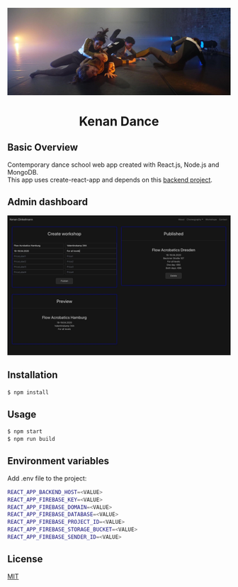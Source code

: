 ![](src/images/about_1920.jpg)

<h1 align="center">Kenan Dance</h1>

## Basic Overview

Contemporary dance school web app created with React.js, Node.js and MongoDB.  
This app uses create-react-app and depends on this [backend project](https://github.com/DavideDeFeudis/kenan-backend).

## Admin dashboard

![](src/images/admin_screenshot.jpg)

## Installation

```bash
$ npm install
```

## Usage

```bash
$ npm start
$ npm run build
```

## Environment variables

Add .env file to the project:

```bash
REACT_APP_BACKEND_HOST=<VALUE>
REACT_APP_FIREBASE_KEY=<VALUE>
REACT_APP_FIREBASE_DOMAIN=<VALUE>
REACT_APP_FIREBASE_DATABASE=<VALUE>
REACT_APP_FIREBASE_PROJECT_ID=<VALUE>
REACT_APP_FIREBASE_STORAGE_BUCKET=<VALUE>
REACT_APP_FIREBASE_SENDER_ID=<VALUE>
```

## License

[MIT](https://choosealicense.com/licenses/mit/)
